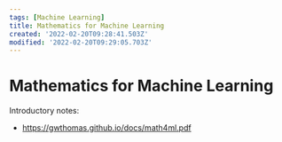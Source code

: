 ```yaml
---
tags: [Machine Learning]
title: Mathematics for Machine Learning
created: '2022-02-20T09:28:41.503Z'
modified: '2022-02-20T09:29:05.703Z'
---
```


# Mathematics for Machine Learning

Introductory notes:

* https://gwthomas.github.io/docs/math4ml.pdf
